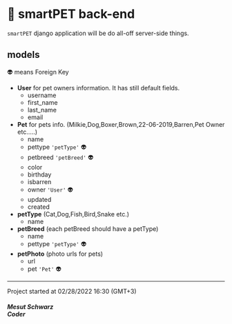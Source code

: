 # :sunflower: smartPET back-end

`smartPET` django application will be do all-off server-side things.

## models
:alien: means Foreign Key
- **User** for pet owners information. It has still default fields.
    - username
    - first_name
    - last_name
    - email
- **Pet** for pets info. (Milkie,Dog,Boxer,Brown,22-06-2019,Barren,Pet Owner etc.....)
    - name
    - pettype  `'petType'` :alien:
    - petbreed `'petBreed'` :alien:
    - color
    - birthday
    - isbarren
    - owner `'User'` :alien:
    - updated
    - created
- **petType** (Cat,Dog,Fish,Bird,Snake etc.)
    - name
- **petBreed** (each petBreed should have a petType)
    - name
    - pettype `'petType'` :alien:
- **petPhoto** (photo urls for pets)
    - url
    - pet `'Pet'` :alien:


***
Project started at 02/28/2022 16:30 (GMT+3)
##### Mesut Schwarz<br />Coder

